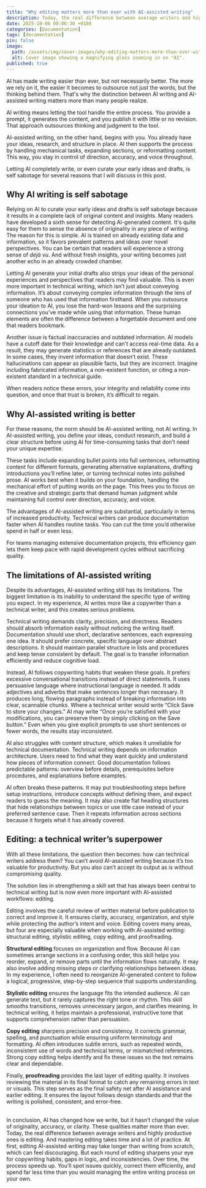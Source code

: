 ```yaml
---
title: "Why editing matters more than ever with AI-assisted writing"
description: Today, the real difference between average writers and highly productive ones is editing.
date: 2025-10-06 00:06:30 +0100
categories: [Documentation]
tags: [documentation]
pin: false
image:
  path: /assets/img/cover-images/why-editing-matters-more-than-ever-with-ai-assisted-writing.jpg
  alt: Cover image showing a magnifying glass zooming in on "AI".
published: true
---
```


AI has made writing easier than ever, but not necessarily better. The more we rely on it, the easier it becomes to outsource not just the words, but the thinking behind them. That's why the distinction between AI writing and AI-assisted writing matters more than many people realize.

AI writing means letting the tool handle the entire process. You provide a prompt, it generates the content, and you publish it with little or no revision. That approach outsources thinking and judgment to the tool.

AI-assisted writing, on the other hand, begins with you. You already have your ideas, research, and structure in place. AI then supports the process by handling mechanical tasks, expanding sections, or reformatting content. This way, you stay in control of direction, accuracy, and voice throughout.

Letting AI completely write, or even curate your early ideas and drafts, is self sabotage for several reasons that I will discuss in this post.

## Why AI writing is self sabotage

Relying on AI to curate your early ideas and drafts is self sabotage because it results in a complete lack of original content and insights. Many readers have developed a sixth sense for detecting AI-generated content. It's quite easy for them to sense the absence of originality in any piece of writing. The reason for this is simple. AI is trained on already existing data and information, so it favors prevalent patterns and ideas over novel perspectives. You can be certain that readers will experience a strong sense of _déjà vu_. And without fresh insights, your writing becomes just another echo in an already crowded chamber.

Letting AI generate your initial drafts also strips your ideas of the personal experiences and perspectives that readers may find valuable. This is even more important in technical writing, which isn’t just about conveying information. It’s about conveying complex information through the lens of someone who has used that information firsthand. When you outsource your ideation to AI, you lose the hard-won lessons and the surprising connections you've made while using that information. These human elements are often the difference between a forgettable document and one that readers bookmark.

Another issue is factual inaccuracies and outdated information. AI models have a cutoff date for their knowledge and can't access real-time data. As a result, they may generate statistics or references that are already outdated. In some cases, they invent information that doesn’t exist. These hallucinations can appear as plausible facts, but they are incorrect. Imagine including fabricated information, a non-existent function, or citing a non-existent standard in a technical guide.

When readers notice these errors, your integrity and reliability come into question, and once that trust is broken, it’s difficult to regain.

## Why AI-assisted writing is better

For these reasons, the norm should be AI-assisted writing, not AI writing. In AI-assisted writing, you define your ideas, conduct research, and build a clear structure before using AI for time-consuming tasks that don’t need your unique expertise.

These tasks include expanding bullet points into full sentences, reformatting content for different formats, generating alternative explanations, drafting introductions you’ll refine later, or turning technical notes into polished prose. AI works best when it builds on your foundation, handling the mechanical effort of putting words on the page. This frees you to focus on the creative and strategic parts that demand human judgment while maintaining full control over direction, accuracy, and voice.

The advantages of AI-assisted writing are substantial, particularly in terms of increased productivity. Technical writers can produce documentation faster when AI handles routine tasks. You can cut the time you’d otherwise spend in half or even less.

For teams managing extensive documentation projects, this efficiency gain lets them keep pace with rapid development cycles without sacrificing quality.

## The limitations of AI-assisted writing

Despite its advantages, AI-assisted writing still has its limitations. The biggest limitation is its inability to understand the specific type of writing you expect. In my experience, AI writes more like a copywriter than a technical writer, and this creates serious problems.

Technical writing demands clarity, precision, and directness. Readers should absorb information easily without noticing the writing itself. Documentation should use short, declarative sentences, each expressing one idea. It should prefer concrete, specific language over abstract descriptions. It should maintain parallel structure in lists and procedures and keep tense consistent by default. The goal is to transfer information efficiently and reduce cognitive load.

Instead, AI follows copywriting habits that weaken these goals. It prefers excessive conversational transitions instead of direct statements. It uses persuasive language where instructional language is needed. It adds adjectives and adverbs that make sentences longer than necessary. It produces long, flowing paragraphs instead of breaking information into clear, scannable chunks. Where a technical writer would write “Click Save to store your changes.” AI may write “Once you’re satisfied with your modifications, you can preserve them by simply clicking on the Save button.” Even when you give explicit prompts to use short sentences or fewer words, the results stay inconsistent.

AI also struggles with content structure, which makes it unreliable for technical documentation. Technical writing depends on information architecture. Users need to find what they want quickly and understand how pieces of information connect. Good documentation follows predictable patterns: overview before details, prerequisites before procedures, and explanations before examples.

AI often breaks these patterns. It may put troubleshooting steps before setup instructions, introduce concepts without defining them, and expect readers to guess the meaning. It may also create flat heading structures that hide relationships between topics or use title case instead of your preferred sentence case. Then it repeats information across sections because it forgets what it has already covered.

## Editing: a technical writer’s superpower

With all these limitations, the question then becomes: how can technical writers address them? You can’t avoid AI-assisted writing because it’s too valuable for productivity. But you also can’t accept its output as is without compromising quality.

The solution lies in strengthening a skill set that has always been central to technical writing but is now even more important with AI-assisted workflows: editing.

Editing involves the careful review of written material before publication to correct and improve it. It ensures clarity, accuracy, organization, and style while protecting the author’s intent and voice. Editing covers many areas, but four are especially valuable when working with AI-assisted writing: structural editing, stylistic editing, copy editing, and proofreading.

**Structural editing** focuses on organization and flow. Because AI can sometimes arrange sections in a confusing order, this skill helps you reorder, expand, or remove parts until the information flows naturally. It may also involve adding missing steps or clarifying relationships between ideas. In my experience, I often need to reorganize AI-generated content to follow a logical, progressive, step-by-step sequence that supports understanding.

**Stylistic editing** ensures the language fits the intended audience. AI can generate text, but it rarely captures the right tone or rhythm. This skill smooths transitions, removes unnecessary jargon, and clarifies meaning. In technical writing, it helps maintain a professional, instructive tone that supports comprehension rather than persuasion.

**Copy editing** sharpens precision and consistency. It corrects grammar, spelling, and punctuation while ensuring uniform terminology and formatting. AI often introduces subtle errors, such as repeated words, inconsistent use of words and technical terms, or mismatched references. Strong copy editing helps identify and fix these issues so the text remains clear and dependable.

Finally, **proofreading** provides the last layer of editing quality. It involves reviewing the material in its final format to catch any remaining errors in text or visuals. This step serves as the final safety net after AI assistance and earlier editing. It ensures the layout follows design standards and that the writing is polished, consistent, and error-free.<br><br>


In conclusion, AI has changed how we write, but it hasn’t changed the value of originality, accuracy, or clarity. These qualities matter more than ever. Today, the real difference between average writers and highly productive ones is editing. And mastering editing takes time and a lot of practice. At first, editing AI-assisted writing may take longer than writing from scratch, which can feel discouraging. But each round of editing sharpens your eye for copywriting habits, gaps in logic, and inconsistencies. Over time, the process speeds up. You’ll spot issues quickly, correct them efficiently, and spend far less time than you would managing the entire writing process on your own.

